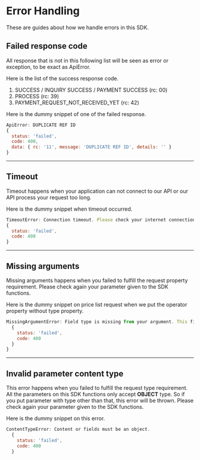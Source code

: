 # Error Handling
These are guides about how we handle errors in this SDK.

## Failed response code

All response that is not in this following list will be seen as error or exception, to be exact as ApiError.

Here is the list of the success response code.
1. SUCCESS / INQUIRY SUCCESS / PAYMENT SUCCESS (rc: 00)
2. PROCESS (rc: 39)
3. PAYMENT_REQUEST_NOT_RECEIVED_YET (rc: 42)

Here is the dummy snippet of one of the failed response.
```js
ApiError: DUPLICATE REF ID
{
  status: 'failed',
  code: 400,
  data: { rc: '11', message: 'DUPLICATE REF ID', details: '' }
}
```

---

## Timeout
Timeout happens when your application can not connect to our API or our API process your request too long.

Here is the dummy snippet when timeout occurred.
```js
TimeoutError: Connection timeout. Please check your internet connection or wait for a seconds.
{
  status: 'failed',
  code: 408
}
```

---

## Missing arguments
Missing arguments happens when you failed to fulfill the request property requirement.
Please check again your parameter given to the SDK functions.

Here is the dummy snippet on price list request when we put the operator property without type property.
```js
MissingArgumentError: Field type is missing from your argument. This field is required.
  {
    status: 'failed',
    code: 400
  }
}
```

---

## Invalid parameter content type
This error happens when you failed to fulfill the request type requirement.
All the parameters on this SDK functions only accept **OBJECT** type.
So if you put parameter with type other than that, this error will be thrown.
Please check again your parameter given to the SDK functions.

Here is the dummy snippet on this error.
```js
ContentTypeError: Content or fields must be an object.
  {
    status: 'failed',
    code: 400
  }

```